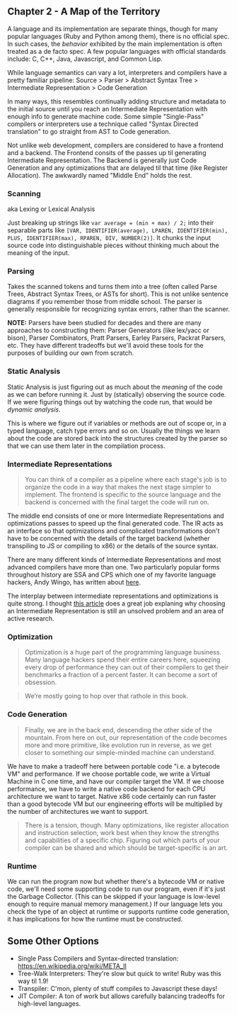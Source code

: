 ## Chapter 2 - A Map of the Territory

A language and its implementation are separate things, though for many popular
languages (Ruby and Python among them), there is no official spec. In such cases,
the _behavior_ exhibited by the main implementation is often treated as a de facto
spec. A few popular languages with official standards include: C, C++, Java,
Javascript, and Common Lisp.

While language semantics can vary a lot, interpreters and compilers have a pretty
familiar pipeline:
    Source > Parser > Abstract Syntax Tree > Intermediate Representation > Code Generation

In many ways, this resembles continually adding structure and metadata to the initial source
until you reach an Intermediate Representation with enough info to generate machine code.
Some simple "Single-Pass" compilers or interpreters use a technique called
"Syntax Directed translation" to go straight from AST to Code generation.

Not unlike web development, compilers are considered to have a frontend and a backend.
The Frontend consits of the passes up til generating Intermediate Representation.
The Backend is generally just Code Generation and any optimizations that are delayed
til that time (like Register Allocation). The awkwardly named "Middle End" holds the rest.

### Scanning

aka Lexing or Lexical Analysis

Just breaking up strings like `var average = (min + max) / 2;` into their separable parts like
`[VAR, IDENTIFIER(average), LPAREN, IDENTIFIER(min), PLUS, IDENTIFIER(max), RPAREN, DIV, NUMBER(2)]`.
It chunks the input source code into distinguishable pieces without thinking much about the meaning
of the input.

### Parsing

Takes the scanned tokens and turns them into a tree (often called Parse Trees, Abstract Syntax Trees,
or ASTs for short). This is not unlike sentence diagrams if you remember those from middle school.
The parser is generally responsible for recognizing syntax errors, rather than the scanner.

**NOTE:** Parsers have been studied for decades and there are many approaches to constructing them:
Parser Generators (like lex/yacc or bison), Parser Combinators, Pratt Parsers, Earley Parsers, Packrat
Parsers, etc. They have different tradeoffs but we'll avoid these tools for the purposes of building
our own from scratch.

### Static Analysis

Static Analysis is just figuring out as much about the _meaning_ of the code as we can before running it.
Just by (statically) observing the source code. If we were figuring things out by watching the code run, 
that would be _dynamic analysis_.

This is where we figure out if variables or methods are out of scope or, in a typed language, catch type
errors and so on. Usually the things we learn about the code are stored back into the structures created
by the parser so that we can use them later in the compilation process.

### Intermediate Representations

> You can think of a compiler as a pipeline where each stage's job is to organize the code
> in a way that makes the next stage simpler to implement. The frontend is specific to the
> source language and the backend is concerned with the final target the code will run on.

The middle end consists of one or more Intermediate Representations and optimizations passes
to speed up the final generated code. The IR acts as an interface so that optimizations and
complicated transformations don't have to be concerned with the details of the target backend
(whether transpiling to JS or compiling to x86) or the details of the source syntax.

There are many different kinds of Intermediate Representations and most advanced compilers
have more than one. Two particularly popular forms throughout history are SSA and CPS which
one of my favorite language hackers, Andy Wingo, has written about [here][ssa-vs-cps].

The interplay between intermediate representations and optimizations is quite strong.
I thought [this article][sbcg] does a great job explaning why choosing an
Intermediate Representation is still an unsolved problem and an area of active research.

[ssa-vs-cps]: https://wingolog.org/archives/2011/07/12/static-single-assignment-for-functional-programmers
[sbcg]: https://jamey.thesharps.us/2017/06/19/search-based-compiler-code-generation/

### Optimization

> Optimization is a huge part of the programming language business. Many language hackers
> spend their entire careers here, squeezing every drop of performance they can out of their
> compilers to get their benchmarks a fraction of a percent faster. It can become a sort of obsession.

> We’re mostly going to hop over that rathole in this book.

### Code Generation

> Finally, we are in the back end, descending the other side of the mountain.
> From here on out, our representation of the code becomes more and more primitive,
> like evolution run in reverse, as we get closer to something our simple-minded machine can understand.

We have to make a tradeoff here between portable code "i.e. a bytecode VM" and performance.
If we choose portable code, we write a Virtual Machine in C one time, and have our compiler
target the VM. If we choose performance, we have to write a native code backend for each
CPU architecture we want to target. Native x86 code certainly can run faster than a good
bytecode VM but our engineering efforts will be multiplied by the number of architectures
we want to support.

> There is a tension, though. Many optimizations, like register allocation and instruction selection,
> work best when they know the strengths and capabilities of a specific chip. Figuring out which parts
> of your compiler can be shared and which should be target-specific is an art.

### Runtime

We can run the program now but whether there's a bytecode VM or native code, we'll need
some supporting code to run our program, even if it's just the Garbage Collector.
(This can be skipped if your language is low-level enough to require manual memory management.)
If our language lets you check the type of an object at runtime or supports runtime code
generation, it has implications for how the runtime must be constructed.

## Some Other Options

* Single Pass Compilers and Syntax-directed translation: https://en.wikipedia.org/wiki/META_II
* Tree-Walk Interpreters: They're slow but quick to write! Ruby was this way til 1.9!
* Transpiler: C'mon, plenty of stuff compiles to Javascript these days!
* JIT Compiler: A ton of work but allows carefully balancing tradeoffs for high-level languages.

